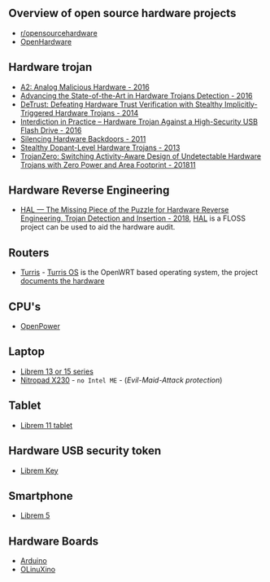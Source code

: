 
## Overview of open source hardware projects
- [r/opensourcehardware](https://anonym.to/?https://old.reddit.com/r/opensourcehardware/)
- [OpenHardware](https://anonym.to/?https://www.openhardware.io/)


## Hardware trojan
* [A2: Analog Malicious Hardware - 2016](https://anonym.to/?https://ieeexplore.ieee.org/document/7546493)
* [Advancing the State-of-the-Art in Hardware Trojans Detection - 2016](https://anonym.to/?https://eprint.iacr.org/2014/943.pdf)
* [DeTrust: Defeating Hardware Trust Verification with Stealthy Implicitly-Triggered Hardware Trojans - 2014](https://anonym.to/?http://www.cse.cuhk.edu.hk/~qxu/zhang-ccs14.pdf)
* [Interdiction in Practice – Hardware Trojan Against a High-Security USB Flash Drive - 2016](https://eprint.iacr.org/2015/768)
* [Silencing Hardware Backdoors - 2011](https://anonym.to/?http://www.cs.columbia.edu/~simha/preprint_oakland11.pdf)
* [Stealthy Dopant-Level Hardware Trojans - 2013](https://anonym.to/?https://sharps.org/wp-content/uploads/BECKER-CHES.pdf)
* [TrojanZero: Switching Activity-Aware Design of Undetectable Hardware Trojans with Zero Power and Area Footprint - 201811](https://anonym.to/?https://arxiv.org/abs/1812.02770)


## Hardware Reverse Engineering

* [HAL — The Missing Piece of the Puzzle for Hardware Reverse Engineering, Trojan Detection and Insertion - 2018](https://anonym.to/?https://eprint.iacr.org/2017/783), [HAL](https://github.com/emsec/HAL) is a FLOSS project can be used to aid the hardware audit.


## Routers

- [Turris](https://anonym.to/?https://project.turris.cz/en/hardware-documentation) - [Turris OS](https://gitlab.labs.nic.cz/public/projects?search=turris) is the OpenWRT based operating system, the project [documents the hardware](https://project.turris.cz/en/hardware-documentation)

## CPU's
- [OpenPower](https://anonym.to/?hhttps://openpowerfoundation.org/openpower-the-best-combination-of-open-and-high-performance/)


## Laptop
- [Librem 13 or 15 series](https://anonym.to/?https://puri.sm/products/librem-15/)
- [Nitropad X230](https://anonym.to/?hhttps://shop.nitrokey.com/de_DE/shop/product/nitropad-x230-67) - `no Intel ME` - (_Evil-Maid-Attack protection_)


## Tablet
- [Librem 11 tablet](https://anonym.to/?https://www.engadget.com/2016/05/19/purism-introduces-privacy-focused-2-in-1-tablet/)


## Hardware USB security token
- [Librem Key](https://anonym.to/?https://puri.sm/posts/introducing-the-librem-key/)


## Smartphone
- [Librem 5](https://anonym.to/?http://www.linux-magazine.com/Online/Features/Librem-5-and-the-Challenge-of-the-Free-Phone)


## Hardware Boards
- [Arduino](https://anonym.to/?https://www.komputer.de/)
- [OLinuXino](https://anonym.to/?https://www.olimex.com/Products/OLinuXino/open-source-hardware)
